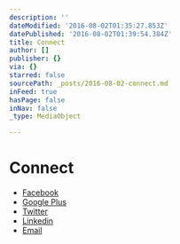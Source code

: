```yaml
---
description: ''
dateModified: '2016-08-02T01:35:27.853Z'
datePublished: '2016-08-02T01:39:54.384Z'
title: Connect
author: []
publisher: {}
via: {}
starred: false
sourcePath: _posts/2016-08-02-connect.md
inFeed: true
hasPage: false
inNav: false
_type: MediaObject

---
```

# Connect

* [Facebook][0]
* [Google Plus][1]
* [Twitter][2]
* [Linkedin][3]
* [Email][4]

[0]: https://www.facebook.com/savid.asia
[1]: https://plus.google.com/+SavidAsia
[2]: https://www.twitter.com/savid_asia
[3]: https://www.linkedin.com/company/savid-pte-ltd
[4]: mailto:enquiry@savid.asia